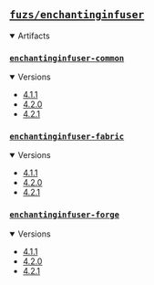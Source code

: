 ## [`fuzs/enchantinginfuser`](.)

<details open>
<summary>Artifacts</summary>

### [`enchantinginfuser-common`](./enchantinginfuser-common)
<details open>
<summary>Versions</summary>

- [4.1.1](./enchantinginfuser-common/4.1.1)
- [4.2.0](./enchantinginfuser-common/4.2.0)
- [4.2.1](./enchantinginfuser-common/4.2.1)
</details>

### [`enchantinginfuser-fabric`](./enchantinginfuser-fabric)
<details open>
<summary>Versions</summary>

- [4.1.1](./enchantinginfuser-fabric/4.1.1)
- [4.2.0](./enchantinginfuser-fabric/4.2.0)
- [4.2.1](./enchantinginfuser-fabric/4.2.1)
</details>

### [`enchantinginfuser-forge`](./enchantinginfuser-forge)
<details open>
<summary>Versions</summary>

- [4.1.1](./enchantinginfuser-forge/4.1.1)
- [4.2.0](./enchantinginfuser-forge/4.2.0)
- [4.2.1](./enchantinginfuser-forge/4.2.1)
</details>

</details>
